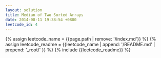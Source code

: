 ```yaml
---
layout: solution
title: Median of Two Sorted Arrays
date: 2014-08-11 19:38:54 +0800
leetcode_id: 4
---
```

{% assign leetcode_name = {{page.path | remove: '/index.md'}}  %}
{% assign leetcode_readme = {{leetcode_name | append: '/README.md' | prepend: '_root/' }}  %}
{% include {{leetcode_readme}} %}
